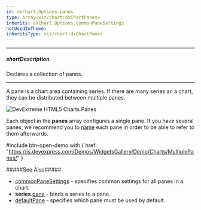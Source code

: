 ```yaml
---
id: dxChart.Options.panes
type: Array<viz/chart:dxChartPanes>
inherits: dxChart.Options.commonPaneSettings
notUsedInTheme: 
inheritsType: viz/chart:dxChartPanes
---
```

---
##### shortDescription
Declares a collection of panes.

---
A pane is a chart area containing series. If there are many series an a chart, they can be distributed between multiple panes.

![DevExtreme HTML5 Charts Panes](/images/ChartJS/visual_elements/panes.png)

Each object in the **panes** array configures a single pane. If you have several panes, we recommend you to [name](/api-reference/10%20UI%20Components/dxChart/1%20Configuration/panes/name.md '/Documentation/ApiReference/UI_Components/dxChart/Configuration/panes/#name') each pane in order to be able to refer to them afterwards.

#include btn-open-demo with {
    href: "https://js.devexpress.com/Demos/WidgetsGallery/Demo/Charts/MultiplePanes/"
}

#####See Also#####
- [commonPaneSettings](/api-reference/10%20UI%20Components/dxChart/1%20Configuration/commonPaneSettings '/Documentation/ApiReference/UI_Components/dxChart/Configuration/commonPaneSettings/') - specifies common settings for all panes in a chart.
- **series**.[pane](/api-reference/10%20UI%20Components/dxChart/5%20Series%20Types/CommonSeries/pane.md '/Documentation/ApiReference/UI_Components/dxChart/Configuration/series/#pane') - binds a series to a pane.
- [defaultPane](/api-reference/10%20UI%20Components/dxChart/1%20Configuration/defaultPane.md '/Documentation/ApiReference/UI_Components/dxChart/Configuration/#defaultPane') - specifies which pane must be used by default.